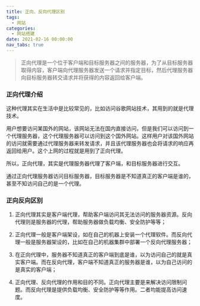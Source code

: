 ```yaml
---
title: 正向、反向代理区别
tags:
  - 网站
categories:
  - 网站搭建
date: 2021-02-16 00:00:00
nav_tabs: true
---
```


> 正向代理是一个位于客户端和目标服务器之间的服务器，为了从目标服务器取得内容，客户端向代理服务器发送一个请求并指定目标，然后代理服务器向目标服务器转交请求并将获得的内容返回给客户端。

<!-- more -->

### 正向代理介绍

这种代理其实在生活中是比较常见的，比如访问谷歌网站技术，其用到的就是代理技术。

用户想要访问某国外的网站，该网站无法在国内直接访问，但是我们可以访问到一个代理服务器，这个代理服务器可以访问到这个国外网站。这样用户对该国外网站的访问就需要通过代理服务器来转发请求，并且该代理服务器也会将请求的响应再返回给用户。这个上网的过程就是用到了正向代理。

所以，正向代理，其实是代理服务器代理了客户端，和目标服务器进行交互。

通过正向代理服务器访问目标服务器，目标服务器是不知道真正的客户端是谁的，甚至不知访问自己的是一个代理。

### 正向反向区别

1. 正向代理其实是客户端代理，帮助客户端访问其无法访问的服务器资源。反向代理则是服务器的代理，帮助服务器做负载均衡、安全防护等等；

2. 正向代理一般是客户端架设，如在自己的机器上安装一个代理软件。而反向代理一般是服务器架设的，比如在自己的机器集群中部署一个反向代理服务器；

3. 在正向代理中，服务器不知道真正的客户端到底是谁，以为访问自己的就是真实客户端。而在反向代理，客户端不知道真正的服务器是谁，以为自己访问的是真实的客户端；

4. 正向代理、反向代理的作用和目的不同。正向代理主要是来解决访问限制问题。而反向代理是提供负载均衡、安全防护等等作用。二者均能提高访问速度。